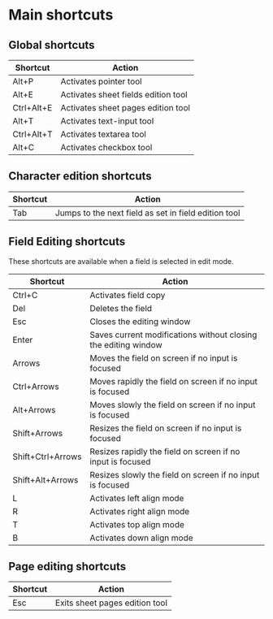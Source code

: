 # Main shortcuts

## Global shortcuts

| Shortcut   | Action                              |
| ---------- | ----------------------------------- |
| Alt+P      | Activates pointer tool              |
| Alt+E      | Activates sheet fields edition tool |
| Ctrl+Alt+E | Activates sheet pages edition tool  |
| Alt+T      | Activates text-input tool           |
| Ctrl+Alt+T | Activates textarea tool             |
| Alt+C      | Activates checkbox tool             |

## Character edition shortcuts

| Shortcut | Action                                               |
| -------- | ---------------------------------------------------- |
| Tab      | Jumps to the next field as set in field edition tool |

## Field Editing shortcuts

These shortcuts are available when a field is selected in edit mode.

| Shortcut          | Action                                                         |
| ----------------- | -------------------------------------------------------------- |
| Ctrl+C            | Activates field copy                                           |
| Del               | Deletes the field                                              |
| Esc               | Closes the editing window                                      |
| Enter             | Saves current modifications without closing the editing window |
| Arrows            | Moves the field on screen if no input is focused               |
| Ctrl+Arrows       | Moves rapidly the field on screen if no input is focused       |
| Alt+Arrows        | Moves slowly the field on screen if no input is focused        |
| Shift+Arrows      | Resizes the field on screen if no input is focused             |
| Shift+Ctrl+Arrows | Resizes rapidly the field on screen if no input is focused     |
| Shift+Alt+Arrows  | Resizes slowly the field on screen if no input is focused      |
| L                 | Activates left align mode                                      |
| R                 | Activates right align mode                                     |
| T                 | Activates top align mode                                       |
| B                 | Activates down align mode                                      |

## Page editing shortcuts

| Shortcut | Action                         |
| -------- | ------------------------------ |
| Esc      | Exits sheet pages edition tool |
